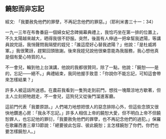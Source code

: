 ## 饒恕而非忘記 ##

經文: 「我要赦免他們的罪孽，不再記念他們的罪惡。」（耶利米書三十一：34）



一九一三年在布魯番庭一個婦女紀念碑揭幕典禮上，我恰巧坐在第一排的位置上，不久太陽越來越大，晒得我很不舒服。突然，後面有人伸過一把傘幫我遮陽，等講員說完話，我悄聲問我隔壁的姪兒：「誰這麼好心替我遮陽？」他說：「是杜威將軍。」我很驚訝，趕緊回頭致謝。後來我姪兒說他很樂意能為我服務，我心想他真是個有愛心特質的人。

不一會兒，輪到他上台演講，他說的我都很贊同，除了一點，他說：「饒恕——是的，忘記——絕不。」典禮結束，我同他握手致意：「你說你不能忘記，可知這會帶來怎樣結果？」

許多人被這話所迷惑。在農莊我看到一隻狗走到前門，想找一塊蔭涼地方歇著，但主人立刻把牠趕走，不一會兒，這狗兒又從後門溜進客廳。

這前門代表「我要原諒。」人們竭力地想把恨人的惡念排除心外，但這些念頭又很快地鑽進心房：「我永不忘記。」許多人相信上帝的饒恕大愛，但不明白上帝不但饒恕罪人，也忘記他的罪衍，「我要赦免他們的罪孽，也不再記念他們的過犯。」保羅在歌羅西書三章13節說：「總要彼此包容、彼此饒恕；主怎樣饒恕了你們，你們也要怎樣饒恕人。」